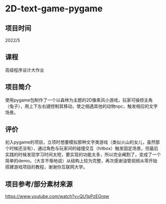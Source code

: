 # 2D-text-game-pygame

## 项目时间

2022/5 

## 课程

高级程序设计大作业

## 项目简介

使用pygame包制作了一个以森林为主题的2D像素风小游戏，玩家可操控主角（兔子），用上下左右键控制其移动，使之相遇其他的动物npc，触发相应的文字场景。

## 评价

初入pygame的项目，立项时想要模拟那种文字类游戏（类似火山的女儿，虽然那个时候还没有），通过角色与玩家间的碰撞交互（hitbox）触发固定场景，但最后实践的时候发现学习时间太短，要实现的功能太多，所以完全阉割了，变成了一个简单的demo。（大言不惭地说）从结构上较为完整，再次感谢油管视频从零开始搭建游戏项目的教程，谢谢你互联网大学。

## 项目参考/部分素材来源

https://www.youtube.com/watch?v=QU1pPzEGrqw
